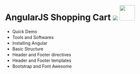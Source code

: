 # AngularJS Shopping Cart  <a target="_blank" href="https://www.youtube.com/playlist?list=PLivabR-0CtuPs6CKObTk4S3YNbBdd2vpE"><img src="https://www.youtube.com/yt/img/logo_1x.png"></a> <a target="_blank" href="http://www.kensplanet.com/angularjs-shopping-cart/"><img src="http://www.megameeting.com/images/live-demo-slider.png" width="50px"></a>

* Quick Demo <a target="_blank" href="https://www.youtube.com/watch?v=Cme4gHdjgc8&index=1&list=PLivabR-0CtuPs6CKObTk4S3YNbBdd2vpE"><img src="https://youtube.com/favicon.ico" width="16"></a>
* Tools and Softwares <a target="_blank" href="https://www.youtube.com/watch?v=9sGZILBecm4&index=2&list=PLivabR-0CtuPs6CKObTk4S3YNbBdd2vpE"><img src="https://youtube.com/favicon.ico" width="16"></a>
* Installing Angular <a target="_blank" href="https://www.youtube.com/watch?v=2wqCTa6SWZw&index=3&list=PLivabR-0CtuPs6CKObTk4S3YNbBdd2vpE"><img src="https://youtube.com/favicon.ico" width="16"></a> <a target="_blank" href="https://github.com/kensplanet/angularjs-shopping-cart/releases/tag/3"><img src="https://github.com/favicon.ico" width="16"></a>
* Basic Structure <a target="_blank" href="https://www.youtube.com/watch?v=7V-Y9fbe2Hk&list=PLivabR-0CtuPs6CKObTk4S3YNbBdd2vpE&index=4"><img src="https://youtube.com/favicon.ico" width="16"></a> <a target="_blank" href="https://github.com/kensplanet/angularjs-shopping-cart/releases/tag/4"><img src="https://github.com/favicon.ico" width="16"></a>
* Header and Footer directives <a target="_blank" href="https://www.youtube.com/watch?v=4f_3Kg40lpk&list=PLivabR-0CtuPs6CKObTk4S3YNbBdd2vpE&index=5"><img src="https://youtube.com/favicon.ico" width="16"></a> <a target="_blank" href="https://github.com/kensplanet/angularjs-shopping-cart/releases/tag/5"><img src="https://github.com/favicon.ico" width="16"></a>
* Header and Footer templates <a target="_blank" href="https://www.youtube.com/watch?v=oYN2xgPAs8E&list=PLivabR-0CtuPs6CKObTk4S3YNbBdd2vpE&index=6"><img src="https://youtube.com/favicon.ico" width="16"></a> <a target="_blank" href="https://github.com/kensplanet/angularjs-shopping-cart/releases/tag/6"><img src="https://github.com/favicon.ico" width="16"></a>
* Bootstrap and Font Awesome  <a target="_blank" href="https://www.youtube.com/watch?v=aewqLfYnYjg&index=7&list=PLivabR-0CtuPs6CKObTk4S3YNbBdd2vpE"><img src="https://youtube.com/favicon.ico" width="16"></a> <a target="_blank" href="https://github.com/kensplanet/angularjs-shopping-cart/releases/tag/7"><img src="https://github.com/favicon.ico" width="16"></a>
